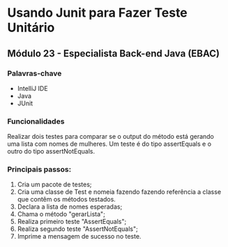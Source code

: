 # Usando Junit para Fazer Teste Unitário 

## Módulo 23 - Especialista Back-end Java (EBAC)

### Palavras-chave

* IntelliJ IDE
* Java
* JUnit


### Funcionalidades

Realizar dois testes para comparar se o output do método está gerando uma lista com nomes de mulheres. Um teste é do tipo assertEquals e o outro do tipo assertNotEquals.

### Principais passos:

1. Cria um pacote de testes;
2. Cria uma classe de Test e nomeia fazendo fazendo referência a classe que contêm os métodos testados.
3. Declara a lista de nomes esperadas;
4. Chama o método "gerarLista";
5. Realiza primeiro teste "AssertEquals";
6. Realiza segundo teste "AssertNotEquals";
7. Imprime a mensagem de sucesso no teste.

